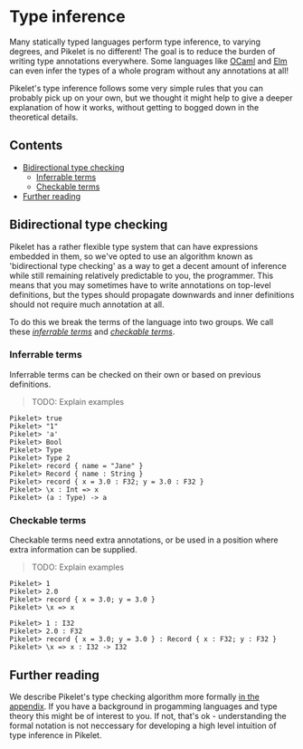 # Type inference

Many statically typed languages perform type inference, to varying degrees, and
Pikelet is no different! The goal is to reduce the burden of writing type
annotations everywhere. Some languages like [OCaml](https://ocaml.org/) and
[Elm](http://elm-lang.org/) can even infer the types of a whole program without
any annotations at all!

Pikelet's type inference follows some very simple rules that you can probably
pick up on your own, but we thought it might help to give a deeper explanation
of how it works, without getting to bogged down in the theoretical details.

## Contents

- [Bidirectional type checking](#bidirectional-typechecking)
    - [Inferrable terms](#inferrable-terms)
    - [Checkable terms](#checkable-terms)
- [Further reading](#further-reading)

## Bidirectional type checking

Pikelet has a rather flexible type system that can have expressions embedded in
them, so we've opted to use an algorithm known as 'bidirectional type checking'
as a way to get a decent amount of inference while still remaining relatively
predictable to you, the programmer. This means that you may sometimes have to
write annotations on top-level definitions, but the types should propagate
downwards and inner definitions should not require much annotation at all.

To do this we break the terms of the language into two groups. We call these
[_inferrable terms_](#inferrable-terms) and [_checkable terms_](#checkable-terms).

### Inferrable terms

Inferrable terms can be checked on their own or based on previous definitions.

> TODO: Explain examples

```pikelet-repl
Pikelet> true
Pikelet> "1"
Pikelet> 'a'
Pikelet> Bool
Pikelet> Type
Pikelet> Type 2
Pikelet> record { name = "Jane" }
Pikelet> Record { name : String }
Pikelet> record { x = 3.0 : F32; y = 3.0 : F32 }
Pikelet> \x : Int => x
Pikelet> (a : Type) -> a
```

### Checkable terms

Checkable terms need extra annotations, or be used in a position where extra
information can be supplied.

> TODO: Explain examples

```pikelet-repl
Pikelet> 1
Pikelet> 2.0
Pikelet> record { x = 3.0; y = 3.0 }
Pikelet> \x => x
```

```pikelet-repl
Pikelet> 1 : I32
Pikelet> 2.0 : F32
Pikelet> record { x = 3.0; y = 3.0 } : Record { x : F32; y : F32 }
Pikelet> \x => x : I32 -> I32
```

## Further reading

We describe Pikelet's type checking algorithm more formally
[in the appendix](./appendix/theory). If you have a background in progamming
languages and type theory this might be of interest to you. If not, that's
ok - understanding the formal notation is not neccessary for developing a high
level intuition of type inference in Pikelet.
